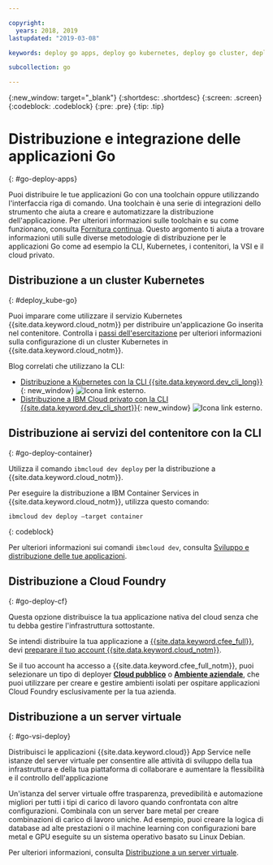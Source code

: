 ```yaml
---

copyright:
  years: 2018, 2019
lastupdated: "2019-03-08"

keywords: deploy go apps, deploy go kubernetes, deploy go cluster, deploy go cli, deploy go cloud foundry, go deploy virtual

subcollection: go

---
```


{:new_window: target="_blank"}
{:shortdesc: .shortdesc}
{:screen: .screen}
{:codeblock: .codeblock}
{:pre: .pre}
{:tip: .tip}

# Distribuzione e integrazione delle applicazioni Go
{: #go-deploy-apps}

Puoi distribuire le tue applicazioni Go con una toolchain oppure utilizzando l'interfaccia riga di comando. Una toolchain è una serie di integrazioni dello strumento che aiuta a creare e automatizzare la distribuzione dell'applicazione. Per ulteriori informazioni sulle toolchain e su come funzionano, consulta [Fornitura continua](/docs/services/ContinuousDelivery?topic=ContinuousDelivery-cd_getting_started#cd_getting_started). Questo argomento ti aiuta a trovare informazioni utili sulle diverse metodologie di distribuzione per le applicazioni Go come ad esempio la CLI, Kubernetes, i contenitori, la VSI e il cloud privato.

## Distribuzione a un cluster Kubernetes
{: #deploy_kube-go}

Puoi imparare come utilizzare il servizio Kubernetes {{site.data.keyword.cloud_notm}} per distribuire un'applicazione Go inserita nel contenitore. Controlla i [passi dell'esercitazione](/docs/containers?topic=containers-cs_cluster_tutorial#cs_cluster_tutorial) per ulteriori informazioni sulla configurazione di un cluster Kubernetes in {{site.data.keyword.cloud_notm}}.

Blog correlati che utilizzano la CLI:
* [Distribuzione a Kubernetes con la CLI {{site.data.keyword.dev_cli_long}}](https://www.ibm.com/blogs/bluemix/2017/09/deploying-kubernetes-ibm-cloud-ibm-cloud-developer-tools-cli/){: new_window} ![Icona link esterno](../icons/launch-glyph.svg "Icona link esterno").
* [Distribuzione a IBM Cloud privato con la CLI {{site.data.keyword.dev_cli_short}}](https://www.ibm.com/blogs/bluemix/2017/09/deploying-ibm-cloud-private-ibm-cloud-developer-tools-cli/){: new_window} ![Icona link esterno](../icons/launch-glyph.svg "Icona link esterno").

## Distribuzione ai servizi del contenitore con la CLI
{: #go-deploy-container}

Utilizza il comando `ibmcloud dev deploy` per la distribuzione a {{site.data.keyword.cloud_notm}}. 

Per eseguire la distribuzione a IBM Container Services in {{site.data.keyword.cloud_notm}}, utilizza questo comando:
```
ibmcloud dev deploy –target container 
```
{: codeblock}

Per ulteriori informazioni sui comandi `ibmcloud dev`, consulta [Sviluppo e distribuzione delle tue applicazioni](/docs/cli?topic=cloud-cli-ibmcloud-cli#ibmcloud-cli).

## Distribuzione a Cloud Foundry
{: #go-deploy-cf}

Questa opzione distribuisce la tua applicazione nativa del cloud senza che tu debba gestire l'infrastruttura sottostante.

Se intendi distribuire la tua applicazione a [{{site.data.keyword.cfee_full}}](/docs/cloud-foundry?topic=cloud-foundry-about#about), devi [preparare il tuo account {{site.data.keyword.cloud_notm}}](/docs/cloud-foundry?topic=cloud-foundry-prepare#prepare).

Se il tuo account ha accesso a {{site.data.keyword.cfee_full_notm}}, puoi selezionare un tipo di deployer **[Cloud pubblico](/docs/cloud-foundry-public?topic=cloud-foundry-public-about-cf#about-cf)** o **[Ambiente aziendale](/docs/cloud-foundry-public?topic=cloud-foundry-public-cfee#cfee)**, che puoi utilizzare per creare e gestire ambienti isolati per ospitare applicazioni Cloud Foundry esclusivamente per la tua azienda.

## Distribuzione a un server virtuale
{: #go-vsi-deploy}

Distribuisci le applicazioni {{site.data.keyword.cloud}} App Service nelle istanze del server virtuale per consentire alle attività di sviluppo della tua infrastruttura e della tua piattaforma di collaborare e aumentare la flessibilità e il controllo dell'applicazione

Un'istanza del server virtuale offre trasparenza, prevedibilità e automazione migliori per tutti i tipi di carico di lavoro quando confrontata con altre configurazioni. Combinala con un server bare metal per creare combinazioni di carico di lavoro uniche. Ad esempio, puoi creare la logica di database ad alte prestazioni o il machine learning con configurazioni bare metal e GPU eseguite su un sistema operativo basato su Linux Debian.

Per ulteriori informazioni, consulta [Distribuzione a un server virtuale](/docs/apps?topic=creating-apps-vsi-deploy#vsi-deploy).

